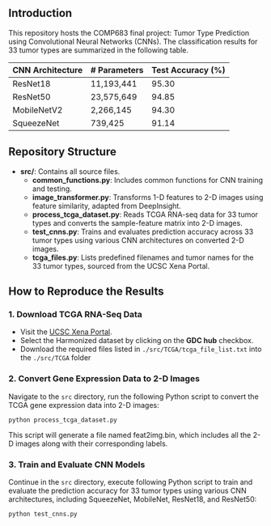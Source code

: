 ## Introduction
This repository hosts the COMP683 final project: Tumor Type Prediction using Convolutional Neural Networks (CNNs). The classification results for 33 tumor types are summarized in the following table.

| CNN Architecture | # Parameters | Test Accuracy (%) |
|------------------|--------------|-------------------|
| ResNet18         | 11,193,441   | 95.30             |
| ResNet50         | 23,575,649   | 94.85             |
| MobileNetV2      | 2,266,145    | 94.30             |
| SqueezeNet      | 739,425      | 91.14             |

## Repository Structure

- **src/**: Contains all source files.
  - **common_functions.py**: Includes common functions for CNN training and testing.
  - **image_transformer.py**: Transforms 1-D features to 2-D images using feature similarity, adapted from DeepInsight.
  - **process_tcga_dataset.py**: Reads TCGA RNA-seq data for 33 tumor types and converts the sample-feature matrix into 2-D images.
  - **test_cnns.py**: Trains and evaluates prediction accuracy across 33 tumor types using various CNN architectures on converted 2-D images.
  - **tcga_files.py**: Lists predefined filenames and tumor names for the 33 tumor types, sourced from the UCSC Xena Portal.

## How to Reproduce the Results
### 1. Download TCGA RNA-Seq Data

- Visit the [UCSC Xena Portal](https://xenabrowser.net/datapages/).
- Select the Harmonized dataset by clicking on the **GDC hub** checkbox.
- Download the required files listed in `./src/TCGA/tcga_file_list.txt` into the `./src/TCGA` folder

### 2. Convert Gene Expression Data to 2-D Images

Navigate to the `src` directory, run the following Python script to convert the TCGA gene expression data into 2-D images:

`python process_tcga_dataset.py`

This script will generate a file named feat2img.bin, which includes all the 2-D images along with their corresponding labels.

### 3. Train and Evaluate CNN Models
Continue in the `src` directory, execute following Python script to train and evaluate the prediction accuracy for 33 tumor types using various CNN architectures, including SqueezeNet, MobileNet, ResNet18, and ResNet50:

`python test_cnns.py`
